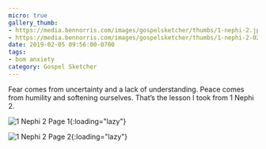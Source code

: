 ```yaml
---
micro: true
gallery_thumb:
- https://media.bennorris.com/images/gospelsketcher/thumbs/1-nephi-2.jpg
- https://media.bennorris.com/images/gospelsketcher/thumbs/1-nephi-2-02.jpg
date: 2019-02-05 09:56:00-0700
tags:
- bom anxiety
category: Gospel Sketcher
---
```


Fear comes from uncertainty and a lack of understanding. Peace comes from humility and softening ourselves. That’s the lesson I took from 1 Nephi 2.

![1 Nephi 2 Page 1](https://media.bennorris.com/images/gospelsketcher/bom-anxiety-study/1-nephi-2.jpg){:loading="lazy"}

![1 Nephi 2 Page 2](https://media.bennorris.com/images/gospelsketcher/bom-anxiety-study/1-nephi-2-02.jpg){:loading="lazy"}

